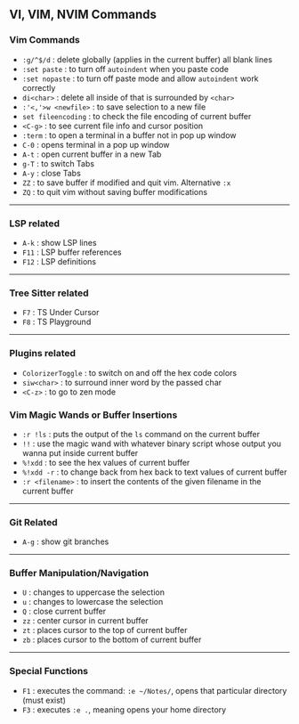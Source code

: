 ## VI, VIM, NVIM Commands

### Vim Commands

- `:g/^$/d` : delete globally (applies in the current buffer) all blank lines
- `:set paste` : to turn off `autoindent` when you paste code
- `:set nopaste` : to turn off paste mode and allow `autoindent` work correctly
- `di<char>` : delete all inside of that is surrounded by `<char>`
- `:'<,'>w <newfile>` : to save selection to a new file
- `set fileencoding` : to check the file encoding of current buffer
- `<C-g>` : to see current file info and cursor position
- `:term` : to open a terminal in a buffer not in pop up window
- `C-0` : opens terminal in a pop up window
- `A-t` : open current buffer in a new Tab
- `g-T` : to switch Tabs
- `A-y` : close Tabs
- `ZZ` : to save buffer if modified and quit vim. Alternative `:x`
- `ZQ` : to quit vim without saving buffer modifications

---

### LSP related

- `A-k` : show LSP lines
- `F11` : LSP buffer references
- `F12` : LSP definitions

---

### Tree Sitter related

- `F7` : TS Under Cursor
- `F8` : TS Playground

---

### Plugins related

- `ColorizerToggle` : to switch on and off the hex code colors
- `siw<char>` : to surround inner word by the passed char
- `<C-z>` : to go to zen mode

### Vim Magic Wands or Buffer Insertions

- `:r !ls` : puts the output of the `ls` command on the current buffer
- `!!` : use the magic wand with whatever binary script whose output you wanna put inside current buffer
- `%!xdd` : to see the hex values of current buffer
- `%!xdd -r` : to change back from hex back to text values of current buffer
- `:r <filename>` : to insert the contents of the given filename in the current buffer

---


### Git Related

- `A-g` : show git branches

---

### Buffer Manipulation/Navigation

- `U` : changes to uppercase the selection
- `u` : changes to lowercase the selection
- `Q` : close current buffer
- `zz` : center cursor in current buffer
- `zt` : places cursor to the top of current buffer
- `zb` : places cursor to the bottom of current buffer

---

### Special Functions

- `F1` : executes the command: `:e ~/Notes/`, opens that particular directory (must exist)
- `F3` : executes `:e .`, meaning opens your home directory
